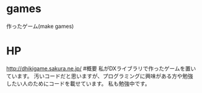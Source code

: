 # games
作ったゲーム(make games)
# HP
http://dhikigame.sakura.ne.jp/
#概要
私がDXライブラリで作ったゲームを置いています。
汚いコードだと思いますが、プログラミングに興味がある方や勉強したい人のためにコードを載せています。
私も勉強中です。

